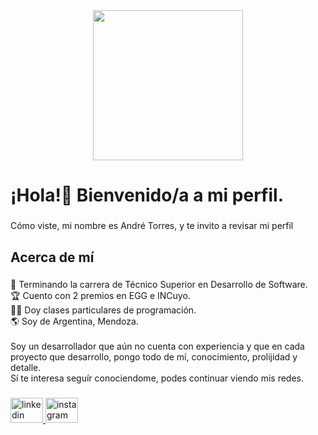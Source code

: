 <div align="center">
  <img height="240" src="https://i.imgur.com/0ZCFQnD.gif"  />
</div>

###

<h1 align="left">¡Hola!👋 Bienvenido/a a mi perfil.</h1>

###

<p align="left">Cómo viste, mi nombre es André Torres, y te invito a revisar mi perfil</p>

###

<h2 align="left">Acerca de mí</h2>

###

<p align="left">📖 Terminando la carrera de Técnico Superior en Desarrollo de Software.<br>🏆 Cuento con 2 premios en EGG e INCuyo.<br>👨‍🏫 Doy clases particulares de programación.<br>🌎 Soy de Argentina, Mendoza.<br><br>Soy un desarrollador que aún no cuenta con experiencia y que en cada proyecto que desarrollo, pongo todo de mí, conocimiento, prolijidad y detalle.<br>Sí te interesa seguír conociendome, podes continuar viendo mis redes.</p>

###

<div align="left">
  <a href="https://www.linkedin.com/in/andr%C3%A9-torres-419931235/" target="_blank">
    <img src="https://raw.githubusercontent.com/maurodesouza/profile-readme-generator/master/src/assets/icons/social/linkedin/default.svg" width="52" height="40" alt="linkedin logo"  />
  </a>
  <a href="https://www.instagram.com/___andretorres/" target="_blank">
    <img src="https://raw.githubusercontent.com/maurodesouza/profile-readme-generator/master/src/assets/icons/social/instagram/default.svg" width="52" height="40" alt="instagram logo"  />
  </a>
</div>

###
